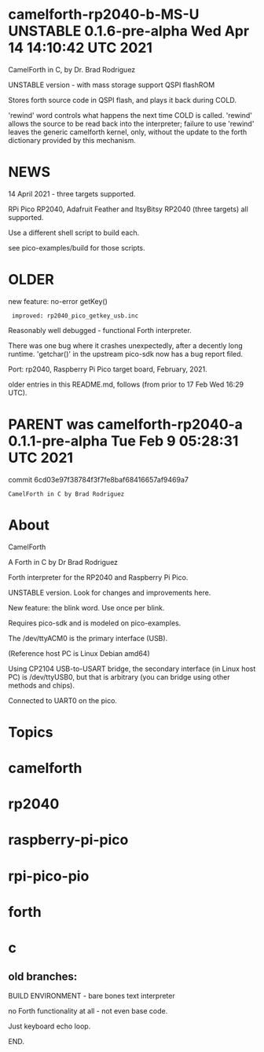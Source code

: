 # camelforth-rp2040-b-MS-U   UNSTABLE   0.1.6-pre-alpha   Wed Apr 14 14:10:42 UTC 2021

CamelForth in C, by Dr. Brad Rodriguez

UNSTABLE version - with mass storage support QSPI flashROM

Stores forth source code in QSPI flash, and plays it
back during COLD.

'rewind' word controls what happens the next time COLD
is called.  'rewind' allows the source to be read back
into the interpreter; failure to use 'rewind' leaves
the generic camelforth kernel, only, without the update
to the forth dictionary provided by this mechanism.

# NEWS

14 April 2021 - three targets supported.

RPi Pico RP2040, Adafruit Feather and ItsyBitsy RP2040
(three targets) all supported.

Use a different shell script to build each.

see pico-examples/build for those scripts.

# OLDER

 new feature: no-error getKey()

     improved: rp2040_pico_getkey_usb.inc


Reasonably well debugged - functional Forth interpreter.

There was one bug where it crashes unexpectedly, after
a decently long runtime.  'getchar()' in the upstream
pico-sdk now has a bug report filed.

Port: rp2040, Raspberry Pi Pico target board, February, 2021.

older entries in this README.md, follows (from prior to 17 Feb Wed 16:29 UTC).


# PARENT was camelforth-rp2040-a    0.1.1-pre-alpha   Tue Feb 9 05:28:31 UTC 2021

commit 6cd03e97f38784f3f7fe8baf68416657af9469a7

    CamelForth in C by Brad Rodriguez

# About

CamelForth

A Forth in C by Dr Brad Rodriguez

Forth interpreter for the
RP2040 and Raspberry Pi Pico.

UNSTABLE version.  Look for changes and improvements here.

New feature: the blink word.  Use once per blink.

Requires pico-sdk and is modeled on pico-examples.

The /dev/ttyACM0 is the primary interface (USB).

(Reference host PC is Linux Debian amd64)

Using CP2104 USB-to-USART bridge, the secondary
interface (in Linux host PC) is /dev/ttyUSB0, but
that is arbitrary (you can bridge using other
methods and chips).

Connected to UART0 on the pico.

# Topics

# camelforth
# rp2040
# raspberry-pi-pico

# rpi-pico-pio

# forth
# c


## old branches:

BUILD ENVIRONMENT - bare bones text interpreter

no Forth functionality at all - not even base code.

Just keyboard echo loop.

END.
